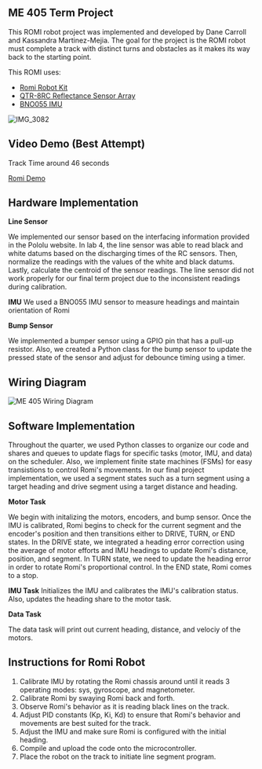 ME 405 Term Project
-----------
This ROMI robot project was implemented and developed by Dane Carroll and Kassandra Martinez-Mejia. The goal for the project is
the ROMI robot must complete a track with distinct turns and obstacles as it makes its way back to the starting point. 

This ROMI uses:
* [Romi Robot Kit](https://www.pololu.com/product/3501)
* [QTR-8RC Reflectance Sensor Array](https://www.pololu.com/product/961)
* [BNO055 IMU](https://www.adafruit.com/product/2472)

![IMG_3082](https://github.com/user-attachments/assets/72e92c9e-c616-40de-8959-288f8fd9a484)

Video Demo (Best Attempt)
----------
Track Time around 46 seconds

[Romi Demo](https://youtu.be/s87TgsQ6EN8)

Hardware Implementation
----------
**Line Sensor** 

We implemented our sensor based on the interfacing information provided in the Pololu website. In lab 4, the line sensor was able to read black and white datums based on the discharging times of the RC sensors. Then, normalize the readings with the values of the white and black datums. Lastly, calculate the centroid of the sensor readings. The line sensor did not work properly for our final term project due to the inconsistent readings during calibration. 


**IMU**
We used a BNO055 IMU sensor to measure headings and maintain orientation of Romi 

**Bump Sensor**

We implemented a bumper sensor using a GPIO pin that has a pull-up resistor. Also, we created a Python class for the bump sensor to update the pressed state of the sensor and adjust for debounce timing using a timer. 

Wiring Diagram
-------------
![ME 405 Wiring Diagram](https://github.com/user-attachments/assets/762dbc34-67e7-4c59-b7b7-1a2298e9efaa)



Software Implementation
-------------
Throughout the quarter, we used Python classes to organize our code and shares and queues to update flags for specific tasks (motor, IMU, and data) on the scheduler. Also, we implement finite state machines (FSMs) for easy transistions to control Romi's movements. In our final project implementation, we used a segment states such as a turn segment using a target heading and drive segment using a target distance and heading.

**Motor Task**

We begin with initalizing the motors, encoders, and bump sensor. Once the IMU is calibrated, Romi begins to check for the current segment and the encoder's position and then transitions either to DRIVE, TURN, or END states. In the DRIVE state, we integrated a heading error correction using the average of motor efforts and IMU headings to update Romi's distance, position, and segment. In TURN state, we need to update the heading error in order to rotate Romi's proportional control. In the END state, Romi comes to a stop. 

**IMU Task**
Initializes the IMU and calibrates the IMU's calibration status. Also, updates the heading share to the motor task. 

**Data Task**

The data task will print out current heading, distance, and velociy of the motors. 


Instructions for Romi Robot
---------------
1. Calibrate IMU by rotating the Romi chassis around until it reads 3 operating modes: sys, gyroscope, and magnetometer.
2. Calibrate Romi by swaying Romi back and forth. 
3. Observe Romi's behavior as it is reading black lines on the track.
4. Adjust PID constants (Kp, Ki, Kd) to ensure that Romi's behavior and movements are best suited for the track.
5. Adjust the IMU and make sure Romi is configured with the initial heading.
6. Compile and upload the code onto the microcontroller.
7. Place the robot on the track to initiate line segment program. 


